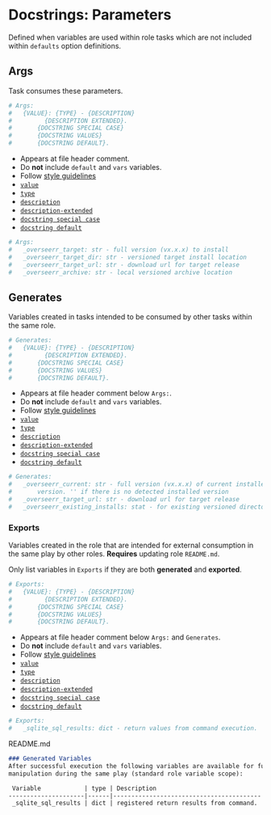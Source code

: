 # Docstrings: Parameters
Defined when variables are used within role tasks which are not included within
`defaults` option definitions.

## Args
Task consumes these parameters.

``` yaml
# Args:
#   {VALUE}: {TYPE} - {DESCRIPTION}
#         {DESCRIPTION EXTENDED}.
#       {DOCSTRING SPECIAL CASE}
#       {DOCSTRING VALUES}
#       {DOCSTRING DEFAULT}.
```
* Appears at file header comment.
* Do **not** include `default` and `vars` variables.
* Follow [style guidelines](definitions.md#style)
* [`value`](definitions.md#value)
* [`type`](definitions.md#type)
* [`description`](definitions.md#description)
* [`description-extended`](definitions.md#description-extended)
* [`docstring special case`](variables.md#docstring-special-case)
* [`docstring default`](variables.md#docstring-default)

``` yaml
# Args:
#   _overseerr_target: str - full version (vx.x.x) to install
#   _overseerr_target_dir: str - versioned target install location
#   _overseerr_target_url: str - download url for target release
#   _overseerr_archive: str - local versioned archive location
```

## Generates
Variables created in tasks intended to be consumed by other tasks within the
same role.

``` yaml
# Generates:
#   {VALUE}: {TYPE} - {DESCRIPTION}
#         {DESCRIPTION EXTENDED}.
#       {DOCSTRING SPECIAL CASE}
#       {DOCSTRING VALUES}
#       {DOCSTRING DEFAULT}.
```
* Appears at file header comment below `Args:`.
* Do **not** include `default` and `vars` variables.
* Follow [style guidelines](definitions.md#style)
* [`value`](definitions.md#value)
* [`type`](definitions.md#type)
* [`description`](definitions.md#description)
* [`description-extended`](definitions.md#description-extended)
* [`docstring special case`](variables.md#docstring-special-case)
* [`docstring default`](variables.md#docstring-default)

``` yaml
# Generates:
#   _overseerr_current: str - full version (vx.x.x) of current installed
#       version. '' if there is no detected installed version
#   _overseerr_target_url: str - download url for target release
#   _overseerr_existing_installs: stat - for existing versioned directories
```

### Exports
Variables created in the role that are intended for external consumption in the
same play by other roles. **Requires** updating role `README.md`.

Only list variables in `Exports` if they are both **generated** and
**exported**.

``` yaml
# Exports:
#   {VALUE}: {TYPE} - {DESCRIPTION}
#         {DESCRIPTION EXTENDED}.
#       {DOCSTRING SPECIAL CASE}
#       {DOCSTRING VALUES}
#       {DOCSTRING DEFAULT}.
```
* Appears at file header comment below `Args:` and `Generates`.
* Do **not** include `default` and `vars` variables.
* Follow [style guidelines](definitions.md#style)
* [`value`](definitions.md#value)
* [`type`](definitions.md#type)
* [`description`](definitions.md#description)
* [`description-extended`](definitions.md#description-extended)
* [`docstring special case`](variables.md#docstring-special-case)
* [`docstring default`](variables.md#docstring-default)

``` yaml
# Exports:
#   _sqlite_sql_results: dict - return values from command execution.
```

README.md
``` md
### Generated Variables
After successful execution the following variables are available for further
manipulation during the same play (standard role variable scope):

 Variable            | type | Description
---------------------|------|-----------------------------------------
 _sqlite_sql_results | dict | registered return results from command.
```
